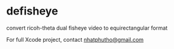 # defisheye
convert ricoh-theta dual fisheye video to equirectangular format

For full Xcode project, contact nhatphutho@gmail.com
